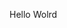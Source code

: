 Hello Wolrd






















































































































































































































































































































































































































































































































































